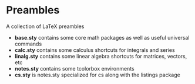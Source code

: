 # Preambles
A collection of LaTeX preambles
- **base.sty** contains some core math packages as well as useful universal commands
- **calc.sty** contains some calculus shortcuts for integrals and series
- **linalg.sty** contains some linear algebra shortcuts for matrices, vectors, etc
- **notes.sty** contains some tcolorbox environments
- **cs.sty** is notes.sty specialized for cs along with the listings package
